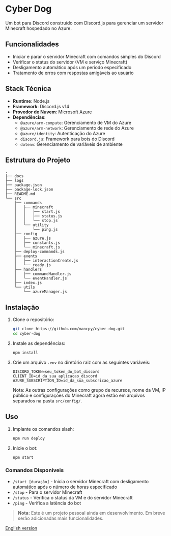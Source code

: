 # Cyber Dog

Um bot para Discord construído com Discord.js para gerenciar um servidor Minecraft hospedado no Azure.

## Funcionalidades

- Iniciar e parar o servidor Minecraft com comandos simples do Discord
- Verificar o status do servidor (VM e serviço Minecraft)
- Desligamento automático após um período especificado
- Tratamento de erros com respostas amigáveis ao usuário

## Stack Técnica

- **Runtime**: Node.js
- **Framework**: Discord.js v14
- **Provedor de Nuvem**: Microsoft Azure
- **Dependências**:
  - `@azure/arm-compute`: Gerenciamento de VM do Azure
  - `@azure/arm-network`: Gerenciamento de rede do Azure
  - `@azure/identity`: Autenticação do Azure
  - `discord.js`: Framework para bots do Discord
  - `dotenv`: Gerenciamento de variáveis de ambiente

## Estrutura do Projeto

```
.
├── docs
├── logs
├── package.json
├── package-lock.json
├── README.md
└── src
    ├── commands
    │   ├── minecraft
    │   │   ├── start.js
    │   │   ├── status.js
    │   │   └── stop.js
    │   └── utility
    │       └── ping.js
    ├── config
    │   ├── azure.js
    │   ├── constants.js
    │   └── minecraft.js
    ├── deploy-commands.js
    ├── events
    │   ├── interactionCreate.js
    │   └── ready.js
    ├── handlers
    │   ├── commandHandler.js
    │   └── eventHandler.js
    ├── index.js
    └── utils
        └── azureManager.js
```

## Instalação

1. Clone o repositório:
   ```bash
   git clone https://github.com/mancpy/cyber-dog.git
   cd cyber-dog
   ```

2. Instale as dependências:
   ```bash
   npm install
   ```

3. Crie um arquivo `.env` no diretório raiz com as seguintes variáveis:
   ```
   DISCORD_TOKEN=seu_token_do_bot_discord
   CLIENT_ID=id_da_sua_aplicacao_discord
   AZURE_SUBSCRIPTION_ID=id_da_sua_subscricao_azure
   ```
   
   Nota: As outras configurações como grupo de recursos, nome da VM, IP público e configurações do Minecraft agora estão em arquivos separados na pasta `src/config/`.

## Uso

1. Implante os comandos slash:
   ```bash
   npm run deploy
   ```

2. Inicie o bot:
   ```bash
   npm start
   ```

### Comandos Disponíveis

- `/start [duração]` - Inicia o servidor Minecraft com desligamento automático após o número de horas especificado
- `/stop` - Para o servidor Minecraft
- `/status` - Verifica o status da VM e do servidor Minecraft
- `/ping` - Verifica a latência do bot

> **Nota:** Este é um projeto pessoal ainda em desenvolvimento. Em breve serão adicionadas mais funcionalidades.

[English version](docs/README-en.md)
